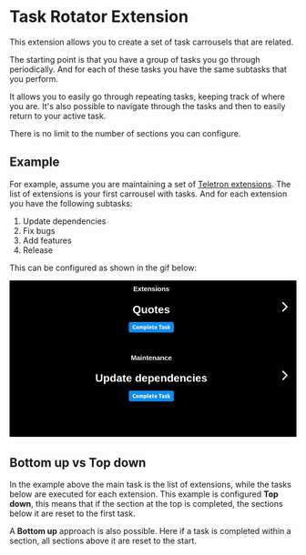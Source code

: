 # Task Rotator Extension

This extension allows you to create a set of task carrousels that are related.

The starting point is that you have a group of tasks you go through periodically. And for each
of these tasks you have the same subtasks that you perform.

It allows you to easily go through repeating tasks, keeping track of where you are. It's
also possible to navigate through the tasks and then to easily return to your active task.

There is no limit to the number of sections you can configure.

## Example

For example, assume you are maintaining a set of [Teletron extensions](https://www.teletron.me/extensions). The list of extensions is your first carrousel with tasks.
And for each extension you have the following subtasks:

1. Update dependencies
2. Fix bugs
3. Add features
4. Release

This can be configured as shown in the gif below:

![example gif](docs/extension-tasks.gif)

## Bottom up vs Top down

In the example above the main task is the list of extensions, while the tasks below are
executed for each extension. This example is configured **Top down**, this means that if the section
at the top is completed, the sections below it are reset to the first task.

A **Bottom up** approach is also possible. Here if a task is completed within a section,
all sections above it are reset to the start.
